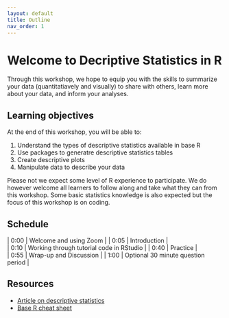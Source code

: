 ```yaml
---
layout: default
title: Outline
nav_order: 1
---
```


# Welcome to Decriptive Statistics in R 

Through this workshop, we hope to equip you with the skills to summarize your data  (quantitatiavely and visually) to share with others, learn more about your data, and inform your analyses. 

## Learning objectives

At the end of this workshop, you will be able to:
1. Understand the types of descriptive statistics available in base R 
2. Use packages to generatre descriptive statistics tables
3. Create descriptive plots 
4. Manipulate data to describe your data 

Please not we expect some level of R experience to participate. We do however welcome all learners to follow along and take what they can from this workshop. Some basic statistics knowledge is also expected but the focus of this workshop is on coding. 

## Schedule

| 0:00 | Welcome and using Zoom |
| 0:05 | Introduction |  
| 0:10 | Working through tutorial code in RStudio |
| 0:40 | Practice |   
| 0:55 | Wrap-up and Discussion |
| 1:00 | Optional 30 minute question period |

## Resources
* [Article on descriptive statistics](https://www.scribbr.com/statistics/descriptive-statistics/)
* [Base R cheat sheet](https://iqss.github.io/dss-workshops/R/Rintro/base-r-cheat-sheet.pdf)
